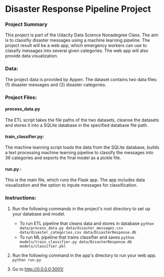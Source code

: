 # Disaster Response Pipeline Project

### Project Summary
This project is part of the Udacity Data Science Nonadegree Class. The aim is to classifiy disaster messages using a machine learning pipeline. The project result will be a web app, which emergency workers can use to classify messages into several given categories. The web app will also provide data visualization.  

### Data:
The project data is provided by Appen. 
The dataset contains two data files: (1) disaster messages and (2) disaster categories.  


### Project Files:
#### process_data.py
The ETL script takes the file paths of the two datasets, cleanse the datasets and stores it into a SQLite database in the specified database file path.

#### train_classifier.py: 
The machine learning script loads the data from the SQLite database, builds a text processing machine learning pipeline to classify the messages into 36 categories and exports the final model as a pickle file. 

#### run.py : 
This is the main file, which runs the Flask app. The app includes data visualization and the option to inpute messages for classification. 


### Instructions:
1. Run the following commands in the project's root directory to set up your database and model.

    - To run ETL pipeline that cleans data and stores in database
        `python data/process_data.py data/disaster_messages.csv data/disaster_categories.csv data/DisasterResponse.db`
    - To run ML pipeline that trains classifier and saves
        `python models/train_classifier.py data/DisasterResponse.db models/classifier.pkl`

2. Run the following command in the app's directory to run your web app.
    `python run.py`

3. Go to http://0.0.0.0:3001/
